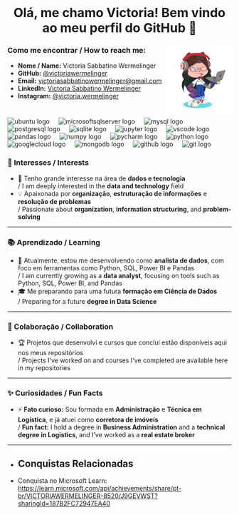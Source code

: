 <br clear="both">

<h1 align="center">Olá, me chamo Victoria! Bem vindo ao meu perfil do GitHub 👋</h1>

### 
<img align="right" height="150" src="https://github.com/victoriawermelinger/victoriawermelinger/blob/716de75248706108aed2b00790016d3f3765b597/octocat-1723416867123.png" />





### Como me encontrar / How to reach me:
- **Nome / Name:** Victoria Sabbatino Wermelinger
- **GitHub:** [@victoriawermelinger](https://github.com/victoriawermelinger)
- **Email:** [victoriasabbatinowermelinger@gmail.com](mailto:victoriasabbatinowermelinger@gmail.com)
- **LinkedIn:** [Victoria Sabbatino Wermelinger](https://www.linkedin.com/in/victoria-sabbatino-wermelinger-6b582247/)
- **Instagram:** [@victoria.wermelinger](https://www.instagram.com/victoria.wermelinger)

###

<br clear="both">

<div align="left">
  <img src="https://cdn.jsdelivr.net/gh/devicons/devicon/icons/ubuntu/ubuntu-plain.svg" height="40" alt="ubuntu logo"  />
  <img width="12" />
  <img src="https://cdn.jsdelivr.net/gh/devicons/devicon/icons/microsoftsqlserver/microsoftsqlserver-plain.svg" height="40" alt="microsoftsqlserver logo"  />
  <img width="12" />
  <img src="https://cdn.jsdelivr.net/gh/devicons/devicon/icons/mysql/mysql-original.svg" height="40" alt="mysql logo"  />
  <img width="12" />
  <img src="https://cdn.jsdelivr.net/gh/devicons/devicon/icons/postgresql/postgresql-original.svg" height="40" alt="postgresql logo"  />
  <img width="12" />
  <img src="https://cdn.jsdelivr.net/gh/devicons/devicon/icons/sqlite/sqlite-original.svg" height="40" alt="sqlite logo"  />
  <img width="12" />
  <img src="https://cdn.jsdelivr.net/gh/devicons/devicon/icons/jupyter/jupyter-original.svg" height="40" alt="jupyter logo"  />
  <img width="12" />
  <img src="https://cdn.jsdelivr.net/gh/devicons/devicon/icons/vscode/vscode-original.svg" height="40" alt="vscode logo"  />
  <img width="12" />
  <img src="https://cdn.jsdelivr.net/gh/devicons/devicon/icons/pandas/pandas-original.svg" height="40" alt="pandas logo"  />
  <img width="12" />
  <img src="https://cdn.jsdelivr.net/gh/devicons/devicon/icons/numpy/numpy-original.svg" height="40" alt="numpy logo"  />
  <img width="12" />
  <img src="https://cdn.jsdelivr.net/gh/devicons/devicon/icons/pycharm/pycharm-original.svg" height="40" alt="pycharm logo"  />
  <img width="12" />
  <img src="https://cdn.jsdelivr.net/gh/devicons/devicon/icons/python/python-original.svg" height="40" alt="python logo"  />
  <img width="12" />
  <img src="https://cdn.jsdelivr.net/gh/devicons/devicon/icons/googlecloud/googlecloud-original.svg" height="40" alt="googlecloud logo"  />
  <img width="12" />
  <img src="https://cdn.jsdelivr.net/gh/devicons/devicon/icons/mongodb/mongodb-original.svg" height="40" alt="mongodb logo"  />
  <img width="12" />
  <img src="https://cdn.jsdelivr.net/gh/devicons/devicon/icons/github/github-original.svg" height="40" alt="github logo"  />
  <img width="12" />
  <img src="https://cdn.jsdelivr.net/gh/devicons/devicon/icons/git/git-original.svg" height="40" alt="git logo"  />
</div>

### 🎯 Interesses / Interests
- 👀 Tenho grande interesse na área de **dados e tecnologia**  
  / I am deeply interested in the **data and technology** field  
- 💡 Apaixonada por **organização**, **estruturação de informações** e **resolução de problemas**  
  / Passionate about **organization**, **information structuring**, and **problem-solving**

---

### 📚 Aprendizado / Learning
- 🌱 Atualmente, estou me desenvolvendo como **analista de dados**, com foco em ferramentas como Python, SQL, Power BI e Pandas  
  / I am currently growing as a **data analyst**, focusing on tools such as Python, SQL, Power BI, and Pandas  
- 🎓 Me preparando para uma futura **formação em Ciência de Dados**  
  / Preparing for a future **degree in Data Science**

---

### 🤝 Colaboração / Collaboration
- 🏆 Projetos que desenvolvi e cursos que concluí estão disponíveis aqui nos meus repositórios  
  / Projects I've worked on and courses I've completed are available here in my repositories

---

### ✨ Curiosidades / Fun Facts
- ⚡ **Fato curioso:** Sou formada em **Administração** e **Técnica em Logística**, e já atuei como **corretora de imóveis**  
  / **Fun fact:** I hold a degree in **Business Administration** and a **technical degree in Logistics**, and I've worked as a **real estate broker**

---



- ## Conquistas Relacionadas
- Conquista no Microsoft Learn: https://learn.microsoft.com/api/achievements/share/pt-br/VICTORIAWERMELINGER-8520/J9GEVWST?sharingId=187B2FC72947EA40
